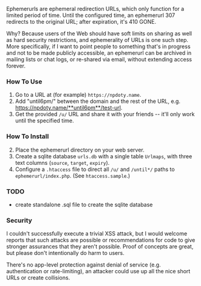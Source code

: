 Ephemerurls are ephemeral redirection URLs, which only function for a limited period of time. Until the configured time, an ephemerurl 307 redirects to the original URL; after expiration, it's 410 GONE.

Why? Because users of the Web should have soft limits on sharing as well as hard security restrictions, and ephemerality of URLs is one such step. More specifically, if I want to point people to something that's in progress and not to be made publicly accessible, an ephemerurl can be archived in mailing lists or chat logs, or re-shared via email, without extending access forever.

### How To Use

1. Go to a URL at (for example) `https://npdoty.name`.
2. Add "until6pm/" between the domain and the rest of the URL, e.g. https://npdoty.name/**until6pm**/test-url.
3. Get the provided `/u/` URL and share it with your friends -- it'll only work until the specified time.

### How To Install

2. Place the ephemerurl directory on your web server.
1. Create a sqlite database `urls.db` with a single table `Urlmaps`, with three text columns (`source`, `target`, `expiry`).
3. Configure a `.htaccess` file to direct all `/u/` and `/until*/` paths to `ephemerurl/index.php`. (See `htaccess.sample`.)

### TODO

* create standalone .sql file to create the sqlite database

### Security

I couldn't successfully execute a trivial XSS attack, but I would welcome reports that such attacks are possible or recommendations for code to give stronger assurances that they aren't possible. Proof of concepts are great, but please don't intentionally do harm to users.

There's no app-level protection against denial of service (e.g. authentication or rate-limiting), an attacker could use up all the nice short URLs or create collisions.
